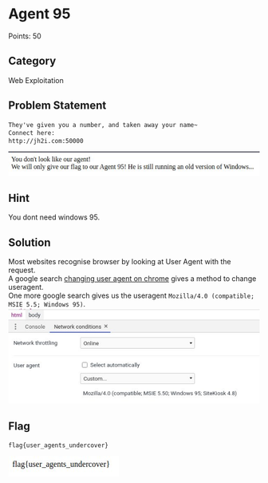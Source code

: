 # Agent 95
Points: 50
## Category
Web Exploitation
## Problem Statement
```
They've given you a number, and taken away your name~
Connect here:
http://jh2i.com:50000
```
![Screenshot](screenshot.jpg)
## Hint
You dont need windows 95.
## Solution
Most websites recognise browser by looking at User Agent with the request.\
A google search [changing user agent on chrome](https://winaero.com/blog/change-user-agent-chrome/) gives a method to change useragent.\
One more google search gives us the useragent `Mozilla/4.0 (compatible; MSIE 5.5; Windows 95)`.
![Change User Agent](change_user_agent.jpg)
## Flag
```
flag{user_agents_undercover}
```
![flag](flag.jpg)